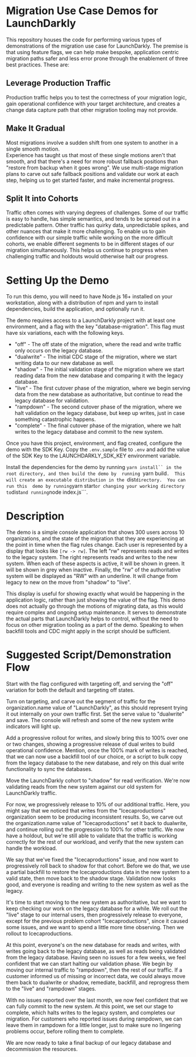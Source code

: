# Migration Use Case Demos for LaunchDarkly
This repository houses the code for performing various types of demonstrations of the migration use case for 
LaunchDarkly.  The premise is that using feature flags, we can help make bespoke, application centric migration paths
safer and less error prone through the enablement of three best practices.  These are:

## Leverage Production Traffic
Production traffic helps you to test the correctness of your migration logic, gain 
operational confidence with your target architecture, and creates a change data capture path that other migration 
tooling may not provide.

## Make It Gradual
Most migrations involve a sudden shift from one system to another in a single smooth motion.  
Experience has taught us that most of these single motions aren't that smooth, and that there's a need for more 
robust fallback positions than "restore from backup when it goes wrong".  We use multi-stage migration plans to 
carve out safe fallback positions and validate our work at each step, helping us to get started faster, and make 
incremental progress.

## Split It into Cohorts
Traffic often comes with varying degrees of challenges.  Some of our traffic is easy to handle, has simple semantics, 
and tends to be spread out in a predictable pattern.  Other traffic has quirky data, unpredictable spikes, and other 
nuances that make it more challenging.  To enable us to gain confidence with our simple traffic while working on the 
more difficult cohorts, we enable different segments to be in different stages of our migration simultaneously.  This 
helps us continue to progress when challenging traffic and holdouts would otherwise halt our progress.

# Setting Up the Demo
To run this demo, you will need to have Node.js 16+ installed on your workstation, along with a distribution of npm and 
yarn to install dependencies, build the application, and optionally run it.

The demo requires access to a LaunchDarkly project with at least one environment, and a flag with the key 
"database-migration".  This flag must have six variations, each with the following keys.

- "off" - The off state of the migration, where the read and write traffic only occurs on the legacy database.
- "dualwrite" - The initial CDC stage of the migration, where we start writing data to our new database as well.
- "shadow" - The initial validation stage of the migration where we start reading data from the new database and 
  comparing it with the legacy database.
- "live" - The first cutover phase of the migration, where we begin serving data from the new database as authoritative,
  but continue to read the legacy database for validation.
- "rampdown" - The second cutover phase of the migration, where we halt validation on the legacy database, but keep up
  writes, just in case something catastrophic happens.
- "complete" - The final cutover phase of the migration, where we halt writes to the legacy database and commit to the 
  new system.

Once you have this project, environment, and flag created, configure the demo with the SDK Key.  Copy the 
```.env.sample``` file to ```.env``` and add the value of the SDK Key to the LAUNCHDARKLY_SDK_KEY environment variable.

Install the dependencies for the demo by running ```yarn install`` in the root directory, and then build the demo by 
running ```yarn build```.  This will create an executable distribution in the ```dist``` directory.  You can run this 
demo by running ```yarn start``` or changing your working directory to ```dist``` and running ```node index.js```.

# Description
The demo is a simple console application that shows 300 users across 10 organizations, and the state of the migration 
that they are experiencing at the point in time when the flag rules change.  Each user is represented by a display that 
looks like ```[rw -> rw]```.  The left "rw" represents reads and writes to the legacy system.  The right represents 
reads and writes to the new system.  When each of these aspects is active, it will be shown in green.  It will be shown 
in grey when inactive.  Finally, the "rw" of the authoritative system will be displayed as "RW" with an underline.  It 
will change from legacy to new on the move from "shadow" to "live".

This display is useful for showing exactly what would be happening in the application logic, rather than just showing 
the value of the flag.  This demo does not actually go through the motions of migrating data, as this would require 
complex and ongoing setup maintenance.  It serves to demonstrate the actual parts that LaunchDarkly helps to control, 
without the need to focus on other migration tooling as a part of the demo.  Speaking to when backfill tools and CDC 
might apply in the script should be sufficient.

# Suggested Script/Demonstration Flow

Start with the flag configured with targeting off, and serving the "off" variation for both the default and targeting 
off states.

Turn on targeting, and carve out the segment of traffic for the organization.name value of "LaunchDarkly", as this 
should represent trying it out internally on your own traffic first.  Set the serve value to "dualwrite" and save.  The 
console will refresh and some of the new system write indicators will light up.

Add a progressive rollout for writes, and slowly bring this to 100% over one or two changes, showing a progressive 
release of dual writes to build operational confidence.  Mention, once the 100% mark of writes is reached, that we can 
now use a backfill tool of our choice, or a script to bulk copy from the legacy database to the new database, and rely 
on this dual write functionality to sync the databases.

Move the LaunchDarkly cohort to "shadow" for read verification.  We're now validating reads from the new system against 
our old system for LaunchDarkly traffic.

For now, we progressively release to 10% of our additional traffic.  Here, you might say that we noticed that writes 
from the "Icecaproductions" organization seem to be producing inconsistent results.  So, we carve out the 
organization.name value of "Icecaproductions" set it back to dualwrite, and continue rolling out the progression to 
100% for other traffic.  We now have a holdout, but we're still able to validate that the traffic is working correctly 
for the rest of our workload, and verify that the new system can handle the workload.

We say that we've fixed the "Icecaproductions" issue, and now want to progressively roll back to shadow for that 
cohort.  Before we do that, we use a partial backfill to restore the Icecaproductions data in the new system to a valid 
state, then move back to the shadow stage.  Validation now looks good, and everyone is reading and writing to the new 
system as well as the legacy.

It's time to start moving to the new system as authoritative, but we want to keep checking our work on the legacy 
database for a while.  We roll out the "live" stage to our internal users, then progressively release to everyone, 
except for the previous problem cohort "Icecaproductions", since it caused some issues, and we want to spend a little 
more time observing.  Then we rollout to Icecaproductions.

At this point, everyone's on the new database for reads and writes, with writes going back to the legacy database, as 
well as reads being validated from the legacy database.  Having seen no issues for a few weeks, we feel confident that 
we can start halting our validation phase.  We begin by moving our internal traffic to "rampdown", then the rest of our 
traffic.  If a customer informed us of missing or incorrect data, we could always move them back to dualwrite or shadow,
remediate, backfill, and reprogress them to the "live" and "rampdown" stages.

With no issues reported over the last month, we now feel confident that we can fully commit to the new system.  At this 
point, we set our stage to complete, which halts writes to the legacy system, and completes our migration.  For 
customers who reported issues during rampdown, we can leave them in rampdown for a little longer, just to make sure no 
lingering problems occur, before rolling them to complete.

We are now ready to take a final backup of our legacy database and decommission the resources.